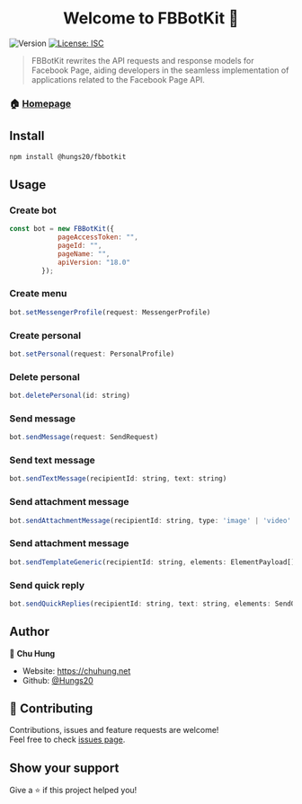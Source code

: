 <h1 align="center">Welcome to FBBotKit 👋</h1>
<p>
  <img alt="Version" src="https://img.shields.io/badge/version-1.0.0-blue.svg?cacheSeconds=2592000" />
  <a href="#" target="_blank">
    <img alt="License: ISC" src="https://img.shields.io/badge/License-ISC-yellow.svg" />
  </a>
</p>

> FBBotKit rewrites the API requests and response models for Facebook Page, aiding developers in the seamless implementation of applications related to the Facebook Page API.
### 🏠 [Homepage](https://github.com/Hungs20/FBBotKit)

## Install

```sh
npm install @hungs20/fbbotkit
```

## Usage

### Create bot
```js
const bot = new FBBotKit({
            pageAccessToken: "",
            pageId: "",
            pageName: "",
            apiVersion: "18.0"
        });
```
### Create menu
```js
bot.setMessengerProfile(request: MessengerProfile)
```
### Create personal
```js
bot.setPersonal(request: PersonalProfile)
```

### Delete personal
```js
bot.deletePersonal(id: string)
```

### Send message
```js
bot.sendMessage(request: SendRequest)
```
### Send text message
```js
bot.sendTextMessage(recipientId: string, text: string)
```
### Send attachment message
```js
bot.sendAttachmentMessage(recipientId: string, type: 'image' | 'video' | 'audio' | 'file', url: string)
```
### Send attachment message
```js
bot.sendTemplateGeneric(recipientId: string, elements: ElementPayload[])
```
### Send quick reply
```js
bot.sendQuickReplies(recipientId: string, text: string, elements: SendQuickReply[])
```



## Author

👤 **Chu Hung**

* Website: https://chuhung.net
* Github: [@Hungs20](https://github.com/Hungs20)

## 🤝 Contributing

Contributions, issues and feature requests are welcome!<br />Feel free to check [issues page](https://github.com/Hungs20/FBBotKit/issues). 

## Show your support

Give a ⭐️ if this project helped you!
